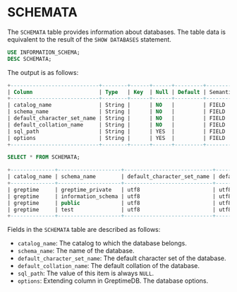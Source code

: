 # SCHEMATA

The `SCHEMATA` table provides information about databases. The table data is equivalent to the result of the `SHOW DATABASES` statement.

```sql
USE INFORMATION_SCHEMA;
DESC SCHEMATA;
```

The output is as follows:

```sql
+----------------------------+--------+------+------+---------+---------------+
| Column                     | Type   | Key  | Null | Default | Semantic Type |
+----------------------------+--------+------+------+---------+---------------+
| catalog_name               | String |      | NO   |         | FIELD         |
| schema_name                | String |      | NO   |         | FIELD         |
| default_character_set_name | String |      | NO   |         | FIELD         |
| default_collation_name     | String |      | NO   |         | FIELD         |
| sql_path                   | String |      | YES  |         | FIELD         |
| options                    | String |      | YES  |         | FIELD         |
+----------------------------+--------+------+------+---------+---------------+
```

```sql
SELECT * FROM SCHEMATA;
```

```sql
+--------------+--------------------+----------------------------+------------------------+----------+-------------+
| catalog_name | schema_name        | default_character_set_name | default_collation_name | sql_path | options     |
+--------------+--------------------+----------------------------+------------------------+----------+-------------+
| greptime     | greptime_private   | utf8                       | utf8_bin               | NULL     |             |
| greptime     | information_schema | utf8                       | utf8_bin               | NULL     |             |
| greptime     | public             | utf8                       | utf8_bin               | NULL     |             |
| greptime     | test               | utf8                       | utf8_bin               | NULL     | ttl='7days' |
+--------------+--------------------+----------------------------+------------------------+----------+-------------+
```

Fields in the `SCHEMATA` table are described as follows:

- `catalog_name`: The catalog to which the database belongs.
- `schema_name`: The name of the database.
- `default_character_set_name`: The default character set of the database.
- `default_collation_name`: The default collation of the database.
- `sql_path`: The value of this item is always `NULL`.
- `options`:  Extending column in GreptimeDB. The database options.
